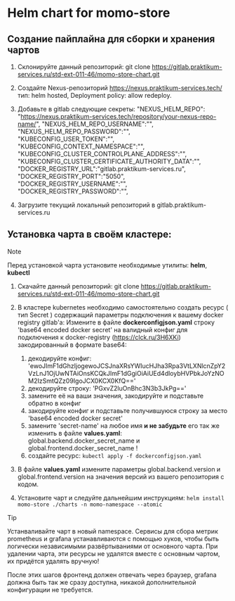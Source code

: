 # Helm chart for momo-store
## Создание пайплайна для сборки и хранения чартов

1. Склонируйте данный репозиторий: git clone  https://gitlab.praktikum-services.ru/std-ext-011-46/momo-store-chart.git

2. Создайте Nexus-репозиторий https://nexus.praktikum-services.tech/ тип: helm hosted, Deployment policy: allow redeploy.

3. Добавьте в gitlab следующие секреты:
"NEXUS_HELM_REPO": "https://nexus.praktikum-services.tech/repository/your-nexus-repo-name/",
"NEXUS_HELM_REPO_USERNAME":"",
"NEXUS_HELM_REPO_PASSWORD":"",
"KUBECONFIG_USER_TOKEN":"",
"KUBECONFIG_CONTEXT_NAMESPACE":"",
"KUBECONFIG_CLUSTER_CONTROLPLANE_ADDRESS":"",
"KUBECONFIG_CLUSTER_CERTIFICATE_AUTHORITY_DATA":"",
"DOCKER_REGISTRY_URL":"gitlab.praktikum-services.ru",
"DOCKER_REGISTRY_PORT":"5050",
"DOCKER_REGISTRY_USERNAME":"",
"DOCKER_REGISTRY_PASSWORD":"",


3. Загрузите текущий локальный репозиторий в gitlab.praktikum-services.ru

## Установка чарта в своём кластере:
> [!NOTE]  
> Перед установкой чарта установите необходимые утилиты: __helm__, __kubectl__

1. Скачайте данный репозиторий: git clone  https://gitlab.praktikum-services.ru/std-ext-011-46/momo-store-chart.git

2. В кластере kubernetes необходимо самостоятельно создать ресурс ( тип Secret ) содержащий параметры подключения к вашему docker registry gitlab'a:
Измените в файле __dockerconfigjson.yaml__ строку 'base64 encoded docker secret' на валидный конфиг для подключения к docker-registry (https://clck.ru/3H6XKi) закодированный в формате base64: 
	1) декодируйте конфиг: 'ewoJImF1dGhzIjogewoJCSJnaXRsYWIucHJha3Rpa3VtLXNlcnZpY2VzLnJ1OjUwNTAiOnsKCQkJImF1dGgiOiAiUEd4dloybHVPbkJoYzNOM2IzSmtQZz09IgoJCX0KCX0KfQ==' 
	2) декодируйте строку: 'PGxvZ2luOnBhc3N3b3JkPg==' 
	3) замените её на ваши значения, закодируйте и подставьте обратно в конфиг 
	4) закодируйте конфиг и подставьте получившуюся строку за  место 'base64 encoded docker secret' 
	5) замените 'secret-name' на любое имя __и не забудьте__ его так же изменить в файле __values.yaml__: global.backend.docker_secret_name и global.frontend.docker_secret_name !
	6) создайте ресурс: `kubectl apply -f dockerconfigjson.yaml`

3. В файле __values.yaml__ измените параметры global.backend.version и global.frontend.version на значения версий из вашего репозитория с кодом.

4. Установите чарт и следуйте дальнейшим инструкциям: `helm install momo-store ./charts -n momo-namespace --atomic`
> [!TIP] 
> Устанваливайте чарт в новый namespace. Сервисы для сбора метрик prometheus и grafana устанавливаются с помощью хуков, чтобы быть логически независимыми развёртываниями от основного чарта. При удалении чарта, эти ресурсы не удалятся вместе с основным чартом, их придётся удалять вручную!

После этих шагов фронтенд должен отвечать через браузер, grafana должна быть так же сразу доступна, никакой дополнительной конфигурации не требуется.


